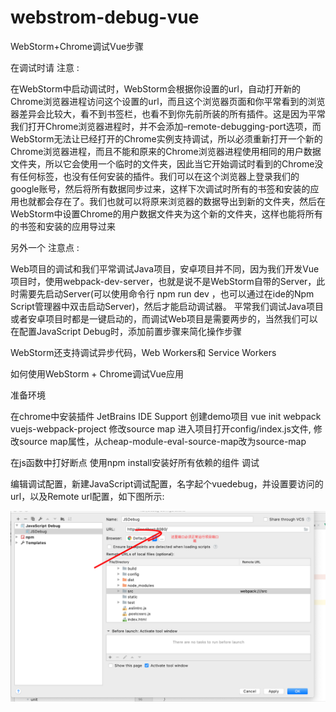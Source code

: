# webstrom-debug-vue
WebStorm+Chrome调试Vue步骤


在调试时请 注意 :

在WebStorm中启动调试时，WebStorm会根据你设置的url，自动打开新的Chrome浏览器进程访问这个设置的url，而且这个浏览器页面和你平常看到的浏览器差异会比较大，看不到书签栏，也看不到你先前所装的所有插件。这是因为平常我们打开Chrome浏览器进程时，并不会添加–remote-debugging-port选项，而WebStorm无法让已经打开的Chrome实例支持调试，所以必须重新打开一个新的Chrome浏览器进程，而且不能和原来的Chrome浏览器进程使用相同的用户数据文件夹，所以它会使用一个临时的文件夹，因此当它开始调试时看到的Chrome没有任何标签，也没有任何安装的插件。我们可以在这个浏览器上登录我们的google账号，然后将所有数据同步过来，这样下次调试时所有的书签和安装的应用也就都会存在了。我们也就可以将原来浏览器的数据导出到新的文件夹，然后在WebStorm中设置Chrome的用户数据文件夹为这个新的文件夹，这样也能将所有的书签和安装的应用导过来

另外一个 注意点 :

Web项目的调试和我们平常调试Java项目，安卓项目并不同，因为我们开发Vue项目时，使用webpack-dev-server，也就是说不是WebStorm自带的Server，此时需要先启动Server(可以使用命令行 npm run dev ，也可以通过在ide的Npm Script管理器中双击启动Server)，然后才能启动调试器。 平常我们调试Java项目或者安卓项目时都是一键启动的，而调试Web项目是需要两步的，当然我们可以在配置JavaScript Debug时，添加前置步骤来简化操作步骤

WebStorm还支持调试异步代码，Web Workers和 Service Workers

如何使用WebStorm + Chrome调试Vue应用

准备环境

在chrome中安装插件 JetBrains IDE Support
创建demo项目 vue init webpack vuejs-webpack-project
修改source map
       进入项目打开config/index.js文件, 修改source map属性，从cheap-module-eval-source-map改为source-map 
       
在js函数中打好断点
使用npm install安装好所有依赖的组件
调试

编辑调试配置，新建JavaScript调试配置，名字起个vuedebug，并设置要访问的url，以及Remote url配置，如下图所示:
       
![图片](https://github.com/sujiewen/webstrom-debug-vue/blob/master/%E6%88%AA%E5%B1%8F2020-02-27%E4%B8%8B%E5%8D%884.51.23.png)

